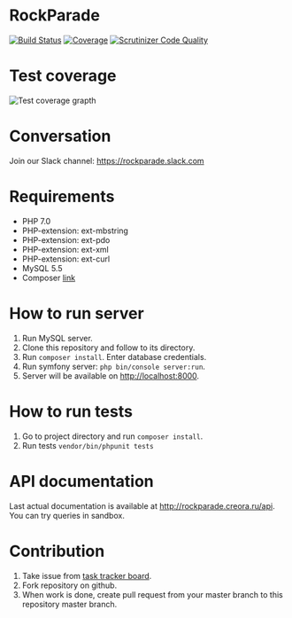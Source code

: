 RockParade
==========

[![Build Status](https://travis-ci.org/VAPC/RockParade-API.svg?branch=master)](https://travis-ci.org/VAPC/RockParade-API)
[![Coverage](https://codecov.io/gh/VAPC/RockParade-API/branch/master/graph/badge.svg)](https://codecov.io/gh/VAPC/RockParade-API)
[![Scrutinizer Code Quality](https://scrutinizer-ci.com/g/VAPC/RockParade-API/badges/quality-score.png?b=master)](https://scrutinizer-ci.com/g/VAPC/RockParade-API/?branch=master)

Test coverage
========
![Test coverage grapth](https://codecov.io/gh/VAPC/RockParade-API/branch/master/graphs/icicle.svg "Test coverage grapth")

Conversation
============
Join our Slack channel: https://rockparade.slack.com

Requirements
============
* PHP 7.0
* PHP-extension: ext-mbstring
* PHP-extension: ext-pdo
* PHP-extension: ext-xml
* PHP-extension: ext-curl
* MySQL 5.5
* Composer [link](https://getcomposer.org)

How to run server
=================
1. Run MySQL server.
2. Clone this repository and follow to its directory.
3. Run `composer install`. Enter database credentials.
3. Run symfony server: `php bin/console server:run`.
4. Server will be available on [http://localhost:8000](http://localhost:8000).

How to run tests
================
1. Go to project directory and run `composer install`.
2. Run tests `vendor/bin/phpunit tests`

API documentation
=================
Last actual documentation is available at http://rockparade.creora.ru/api. You can try queries in sandbox.

Contribution
============
1. Take issue from [task tracker board](http://redmine.rockparade.creora.ru).
2. Fork repository on github.
3. When work is done, create pull request from your master branch to this repository master branch.
